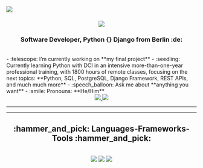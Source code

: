 <img align="left" src="https://img.shields.io/badge/visitors-1120-blue" />
<h1 align="center">
    <img src="https://readme-typing-svg.herokuapp.com/?font=Righteous&size=35&center=true&vCenter=true&width=500&height=70&duration=4000&lines=Hi+There!+👋;+I'm+Jonathan+Davies!;" />
</h1>
<h3 align="center">Software Developer, Python {} Django from Berlin :de:</h3>
<br/>
- :telescope: I’m currently working on **my final project**
- :seedling: Currently learning Python with DCI in an intensive more-than-one-year professional training, with 1800 hours of remote classes, focusing on the next topics:  **Python, SQL, PostgreSQL, Django Framework, REST APIs,  and much much more**
- :speech_balloon: Ask me about **anything you want**
- :smile: Pronouns: **He/Him**
</div>
<div align="center">
  <a href="mailto:joesaudi@hotmail.com">
    <img src="https://img.shields.io/badge/Outlook-0078D4?style=for-the-badge&logo=microsoft-outlook&logoColor=white" />
  </a>
  <a href="https://www.linkedin.com/in/jonathan-erasmus-davies-396a1420" target="_blank">
    <img src="https://img.shields.io/badge/LinkedIn-0077B5?style=for-the-badge&logo=linkedin&logoColor=white" />
  </a>
 
   
  </a>
</div>
<hr/>
<hr/>
<h2 align="center">:hammer_and_pick: Languages-Frameworks-Tools :hammer_and_pick:</h2>
<br/>
<div align="center">
    <img src="https://skillicons.dev/icons?i=python,django,mysql,postgresql,windows,linux,apple" />
    <img src="https://skillicons.dev/icons?i=javascript,bootstrap,css,html" />
    <img src="https://skillicons.dev/icons?i=github,vscode" /><br>
</div>

